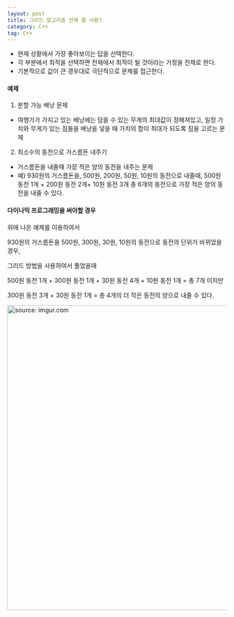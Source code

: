 ```yaml
---
layout: post
title: 그리드 알고리즘 언제 쯤 사용?
category: C++
tag: C++
---
```


- 현재 상황에서 가장 좋아보이는 답을 선택한다.
- 각 부분에서 최적을 선택하면 전체에서 최적이 될 것이라는 가정을 전제로 한다.
- 기본적으로 값이 큰 경우대로 극단적으로 문제를 접근한다.

#### 예제

1. 분할 가능 배낭 문제
  - 여행가가 가지고 있는 배낭에는 담을 수 있는 무게의 최대값이 정해져있고, 일정 가치와 무게가 있는 짐들을 배낭을 넣을 때 가치의 합이 최대가 되도록 짐을 고르는 문제

2. 최소수의 동전으로 거스름돈 내주기
  - 거스름돈을 내줄때 가장 적은 양의 동전을 내주는 문제
  - 예) 930원의 거스름돈을, 500원, 200원, 50원, 10원의 동전으로 내줄때, 500원 동전 1개 + 200원 동전 2개+ 10원 동전 3개 총 6개의 동전으로 가장 적은 양의 동전을 내줄 수 있다.

#### 다이나믹 프로그래밍을 써야할 경우

위에 나온 예제를 이용하여서

930원의 거스름돈을 500원, 300원, 30원, 10원의 동전으로 동전의 단위가 바뀌었을 경우,

그리드 방법을 사용하여서 풀었을때

500원 동전 1개 + 300원 동전 1개 + 30원 동전 4개 + 10원 동전 1개 = 총 7개 이지만

300원 동전 3개 + 30원 동전 1개 = 총 4개의 더 작은 동전의 양으로 내줄 수 있다.


<a href="https://postimg.cc/YjwxSW7C"><img src="https://i.postimg.cc/sfMHwY07/Screen-Shot-2021-06-30-at-1-55-28-PM.png" width="700px" title="source: imgur.com" /><a>
